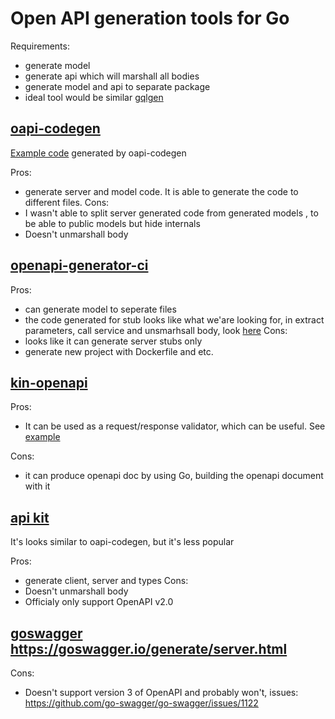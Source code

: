 # Open API generation tools for Go

Requirements:
- generate model
- generate api which will marshall all bodies
- generate model and api to separate package
- ideal tool would be similar [gqlgen](gqlgen.com/)

## [oapi-codegen](https://github.com/deepmap/oapi-codegen)
[Example code](./internal/oapi-codegen/openapi_server.gen.go) generated by oapi-codegen

Pros:
- generate server and model code. It is able to generate the code to different files.
Cons:
- I wasn't able to split server generated code from generated models , to be able to public models but hide internals
- Doesn't unmarshall body

## [openapi-generator-ci](https://openapi-generator.tech/)

Pros:
- can generate model to seperate files
- the code generated for stub looks like what we'are looking for, in extract parameters, call service and unsmarhsall body, look [here](./internal/server/openaapigenerator/go/api_default.go)
Cons:
- looks like it can generate server stubs only
- generate new project with Dockerfile and etc.

## [kin-openapi](github.com/getkin/kin-openapi/openapi3)

Pros:
- It can be used as a request/response validator, which can be useful. See [example](./cmd/kin/main.go)

Cons:
- it can produce openapi doc by using Go, building the openapi document with it

## [api kit](https://github.com/ExperienceOne/apikit)
It's looks similar to oapi-codegen, but it's less popular

Pros:
- generate client, server and types
Cons:
- Doesn't unmarshall body
- Officialy only support OpenAPI v2.0

## [goswagger](https://goswagger.io) https://goswagger.io/generate/server.html

Cons:
- Doesn't support version 3 of OpenAPI and probably won't, issues: https://github.com/go-swagger/go-swagger/issues/1122

